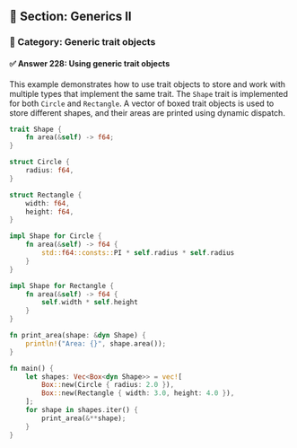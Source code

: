 ## 📘 Section: Generics II  
### 🔹 Category: Generic trait objects  
#### ✅ Answer 228: Using generic trait objects

This example demonstrates how to use trait objects to store and work with multiple types that implement the same trait. The `Shape` trait is implemented for both `Circle` and `Rectangle`. A vector of boxed trait objects is used to store different shapes, and their areas are printed using dynamic dispatch.

```rust
trait Shape {
    fn area(&self) -> f64;
}

struct Circle {
    radius: f64,
}

struct Rectangle {
    width: f64,
    height: f64,
}

impl Shape for Circle {
    fn area(&self) -> f64 {
        std::f64::consts::PI * self.radius * self.radius
    }
}

impl Shape for Rectangle {
    fn area(&self) -> f64 {
        self.width * self.height
    }
}

fn print_area(shape: &dyn Shape) {
    println!("Area: {}", shape.area());
}

fn main() {
    let shapes: Vec<Box<dyn Shape>> = vec![
        Box::new(Circle { radius: 2.0 }),
        Box::new(Rectangle { width: 3.0, height: 4.0 }),
    ];
    for shape in shapes.iter() {
        print_area(&**shape);
    }
}
```
